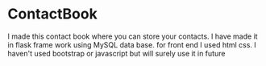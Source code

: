 # ContactBook
I made this contact book where you can store your contacts. I have made it in flask frame work using MySQL data base. 
for front end I used html css. I haven't used bootstrap or javascript but will surely use it in future
